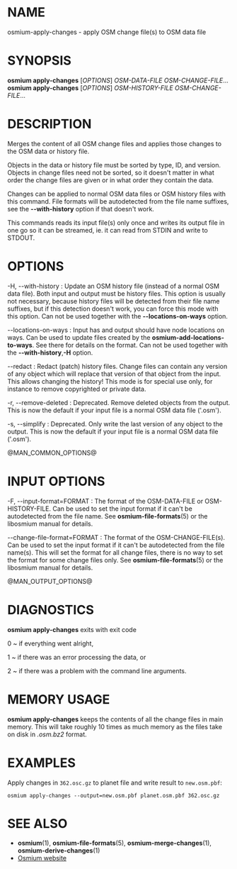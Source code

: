 
# NAME

osmium-apply-changes - apply OSM change file(s) to OSM data file


# SYNOPSIS

**osmium apply-changes** \[*OPTIONS*\] *OSM-DATA-FILE* *OSM-CHANGE-FILE*...
**osmium apply-changes** \[*OPTIONS*\] *OSM-HISTORY-FILE* *OSM-CHANGE-FILE*...


# DESCRIPTION

Merges the content of all OSM change files and applies those changes to the OSM
data or history file.

Objects in the data or history file must be sorted by type, ID, and version.
Objects in change files need not be sorted, so it doesn't matter in what order
the change files are given or in what order they contain the data.

Changes can be applied to normal OSM data files or OSM history files with this
command. File formats will be autodetected from the file name suffixes, see
the **--with-history** option if that doesn't work.

This commands reads its input file(s) only once and writes its output file
in one go so it can be streamed, ie. it can read from STDIN and write to
STDOUT.


# OPTIONS

-H, --with-history
:   Update an OSM history file (instead of a normal OSM data file). Both
    input and output must be history files. This option is usually not
    necessary, because history files will be detected from their file name
    suffixes, but if this detection doesn't work, you can force this mode
    with this option. Can not be used together with the **--locations-on-ways**
    option.

--locations-on-ways
:   Input has and output should have node locations on ways. Can be used
    to update files created by the **osmium-add-locations-to-ways**. See
    there for details on the format. Can not be used together with the
    **--with-history**,**-H** option.

--redact
:   Redact (patch) history files. Change files can contain any version of
    any object which will replace that version of that object from the input.
    This allows changing the history! This mode is for special use only, for
    instance to remove copyrighted or private data.

-r, --remove-deleted
:   Deprecated. Remove deleted objects from the output. This is now the
    default if your input file is a normal OSM data file ('.osm').

-s, --simplify
:   Deprecated. Only write the last version of any object to the output.
    This is now the default if your input file is a normal OSM data file
    ('.osm').


@MAN_COMMON_OPTIONS@
# INPUT OPTIONS

-F, --input-format=FORMAT
:   The format of the OSM-DATA-FILE or OSM-HISTORY-FILE. Can be used to set
    the input format if it can't be autodetected from the file name.
    See **osmium-file-formats**(5) or the libosmium manual for details.

--change-file-format=FORMAT
:   The format of the OSM-CHANGE-FILE(s). Can be used to set the input format
    if it can't be autodetected from the file name(s). This will set the format
    for all change files, there is no way to set the format for some change
    files only. See **osmium-file-formats**(5) or the libosmium manual for
    details.


@MAN_OUTPUT_OPTIONS@

# DIAGNOSTICS

**osmium apply-changes** exits with exit code

0
  ~ if everything went alright,

1
  ~ if there was an error processing the data, or

2
  ~ if there was a problem with the command line arguments.


# MEMORY USAGE

**osmium apply-changes** keeps the contents of all the change files in main
memory. This will take roughly 10 times as much memory as the files take on
disk in *.osm.bz2* format.


# EXAMPLES

Apply changes in `362.osc.gz` to planet file and write result to `new.osm.pbf`:

    osmium apply-changes --output=new.osm.pbf planet.osm.pbf 362.osc.gz


# SEE ALSO

* **osmium**(1), **osmium-file-formats**(5), **osmium-merge-changes**(1), **osmium-derive-changes**(1)
* [Osmium website](http://osmcode.org/osmium-tool/)

